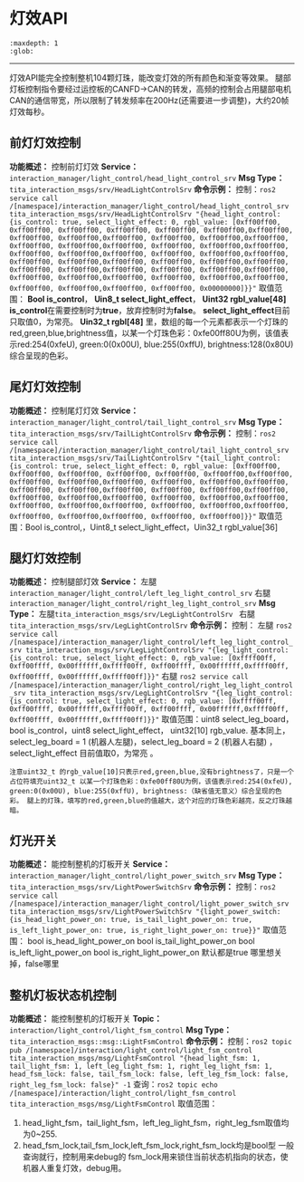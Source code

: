 # 灯效API

```{toctree}
:maxdepth: 1
:glob:
```

------

灯效API能完全控制整机104颗灯珠，能改变灯效的所有颜色和渐变等效果。
腿部灯板控制指令要经过运控板的CANFD->CAN的转发，高频的控制会占用腿部电机CAN的通信带宽，所以限制了转发频率在200Hz(还需要进一步调整)，大约20帧灯效每秒。

## 前灯灯效控制
**功能概述：** 控制前灯灯效
**Service：** `interaction_manager/light_control/head_light_control_srv`
**Msg Type：**`tita_interaction_msgs/srv/HeadLightControlSrv`
**命令示例：**
控制：`ros2 service call /[namespace]/interaction_manager/light_control/head_light_control_srv tita_interaction_msgs/srv/HeadLightControlSrv "{head_light_control: {is_control: true, select_light_effect: 0, rgbl_value: [0xff00ff00, 0xff00ff00, 0xff00ff00, 0xff00ff00, 0xff00ff00, 0xff00ff00,0xff00ff00, 0xff00ff00, 0xff00ff00,0xff00ff00, 0xff00ff00, 0xff00ff00,0xff00ff00, 0xff00ff00, 0xff00ff00,0xff00ff00, 0xff00ff00, 0xff00ff00,0xff00ff00, 0xff00ff00, 0xff00ff00,0xff00ff00, 0xff00ff00, 0xff00ff00,0xff00ff00, 0xff00ff00, 0xff00ff00,0xff00ff00, 0xff00ff00, 0xff00ff00,0xff00ff00, 0xff00ff00, 0xff00ff00,0xff00ff00, 0xff00ff00, 0xff00ff00,0xff00ff00, 0xff00ff00, 0xff00ff00,0xff00ff00, 0xff00ff00, 0xff00ff00,0xff00ff00, 0xff00ff00, 0xff00ff00,0xff00ff00, 0xff00ff00, 0x00000000]}}"`
取值范围：
**Bool is_control**， **Uin8_t select_light_effect**， **Uint32 rgbl_value[48]**
**is_control**在需要控制时为**true**，放弃控制时为**false**。
**select_light_effect**目前只取值0，为常亮。
**Uin32_t rgbl[48]** 里，数组的每一个元素都表示一个灯珠的red,green,blue,brightness值，以某一个灯珠色彩：0xfe00ff80U为例，该值表示red:254(0xfeU), green:0(0x00U), blue:255(0xffU), brightness:128(0x80U)综合呈现的色彩。

## 尾灯灯效控制
**功能概述：** 控制尾灯灯效
**Service：** `interaction_manager/light_control/tail_light_control_srv`
**Msg Type：**`tita_interaction_msgs/srv/TailLightControlSrv`
**命令示例：**
控制：`ros2 service call /[namespace]/interaction_manager/light_control/tail_light_control_srv tita_interaction_msgs/srv/TailLightControlSrv "{tail_light_control: {is_control: true, select_light_effect: 0, rgbl_value: [0xff00ff00, 0xff00ff00, 0xff00ff00, 0xff00ff00, 0xff00ff00, 0xff00ff00,0xff00ff00, 0xff00ff00, 0xff00ff00,0xff00ff00, 0xff00ff00, 0xff00ff00,0xff00ff00, 0xff00ff00, 0xff00ff00,0xff00ff00, 0xff00ff00, 0xff00ff00,0xff00ff00, 0xff00ff00, 0xff00ff00,0xff00ff00, 0xff00ff00, 0xff00ff00,0xff00ff00, 0xff00ff00, 0xff00ff00,0xff00ff00, 0xff00ff00, 0xff00ff00,0xff00ff00, 0xff00ff00, 0xff00ff00,0xff00ff00, 0xff00ff00, 0xff00ff00]}}"`
取值范围：Bool is_control,，Uint8_t select_light_effect，Uin32_t rgbl_value[36]

## 腿灯灯效控制
**功能概述：** 控制腿部灯效
**Service：** 
左腿`interaction_manager/light_control/left_leg_light_control_srv`
右腿` interaction_manager/light_control/right_leg_light_control_srv`
**Msg Type：**
左腿`tita_interaction_msgs/srv/LegLightControlSrv `
右腿`tita_interaction_msgs/srv/LegLightControlSrv`
**命令示例：**
控制：
左腿 `ros2 service call /[namespace]/interaction_manager/light_control/left_leg_light_control_srv tita_interaction_msgs/srv/LegLightControlSrv "{leg_light_control: {is_control: true, select_light_effect: 0, rgb_value: [0xffff00ff, 0xff00ffff, 0x00ffffff,0xffff00ff, 0xff00ffff, 0x00ffffff,0xffff00ff, 0xff00ffff, 0x00ffffff,0xffff00ff]}}"`
右腿 `ros2 service call /[namespace]/interaction_manager/light_control/right_leg_light_control_srv tita_interaction_msgs/srv/LegLightControlSrv "{leg_light_control: {is_control: true, select_light_effect: 0, rgb_value: [0xffff00ff, 0xff00ffff, 0x00ffffff,0xffff00ff, 0xff00ffff, 0x00ffffff,0xffff00ff, 0xff00ffff, 0x00ffffff,0xffff00ff]}}"`
取值范围：uint8 select_leg_board，bool is_control，uint8 select_light_effect， uint32[10] rgb_value.
基本同上，select_leg_board = 1 (机器人左腿)，select_leg_board = 2 (机器人右腿) ，select_light_effect 目前值取0，为常亮 。
```{note}
注意uint32_t 的rgb_value[10]只表示red,green,blue,没有brightness了，只是一个占位符填充uint32_t 以某一个灯珠色彩：0xfe00ff80U为例，该值表示red:254(0xfeU), green:0(0x00U), blue:255(0xffU), brightness:（缺省值无意义）综合呈现的色彩。 腿上的灯珠，填写的red,green,blue的值越大，这个对应的灯珠色彩越亮，反之灯珠越暗。
```

## 灯光开关
**功能概述：** 能控制整机的灯板开关
**Service：** `interaction_manager/light_control/light_power_switch_srv`
**Msg Type：**`tita_interaction_msgs/srv/LightPowerSwitchSrv`
**命令示例：**
控制：`ros2 service call /[namespace]/interaction_manager/light_control/light_power_switch_srv tita_interaction_msgs/srv/LightPowerSwitchSrv "{light_power_switch: {is_head_light_power_on: true, is_tail_light_power_on: true, is_left_light_power_on: true, is_right_light_power_on: true}}"`
取值范围：
bool is_head_light_power_on
bool is_tail_light_power_on
bool is_left_light_power_on
bool is_right_light_power_on
默认都是true 哪里想关掉，false哪里

## 整机灯板状态机控制
**功能概述：** 能控制整机的灯板开关
**Topic：** `interaction/light_control/light_fsm_control`
**Msg Type：**`tita_interaction_msgs::msg::LightFsmControl`
**命令示例：**
控制：`ros2 topic pub /[namespace]/interaction/light_control/light_fsm_control tita_interaction_msgs/msg/LightFsmControl "{head_light_fsm: 1, tail_light_fsm: 1, left_leg_light_fsm: 1, right_leg_light_fsm: 1, head_fsm_lock: false, tail_fsm_lock: false, left_leg_fsm_lock: false, right_leg_fsm_lock: false}" -1`
查询：`ros2 topic echo /[namespace]/interaction/light_control/light_fsm_control tita_interaction_msgs/msg/LightFsmControl`
取值范围：
1. head_light_fsm，tail_light_fsm，left_leg_light_fsm，right_leg_fsm取值均为0~255.
2. head_fsm_lock,tail_fsm_lock,left_fsm_lock,right_fsm_lock均是bool型
一般查询就行，控制用来debug的 fsm_lock用来锁住当前状态机指向的状态，使机器人重复灯效，debug用。
